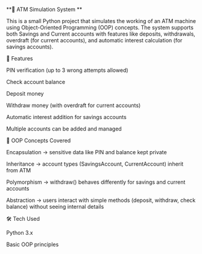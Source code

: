 **🏦 ATM Simulation System **                                     

This is a small Python project that simulates the working of an ATM machine using Object-Oriented Programming (OOP) concepts.
The system supports both Savings and Current accounts with features like deposits, withdrawals, overdraft (for current accounts), and automatic interest calculation (for savings accounts).




🚀 Features

PIN verification (up to 3 wrong attempts allowed)

Check account balance

Deposit money

Withdraw money (with overdraft for current accounts)

Automatic interest addition for savings accounts

Multiple accounts can be added and managed




🔑 OOP Concepts Covered

Encapsulation → sensitive data like PIN and balance kept private

Inheritance → account types (SavingsAccount, CurrentAccount) inherit from ATM

Polymorphism → withdraw() behaves differently for savings and current accounts

Abstraction → users interact with simple methods (deposit, withdraw, check balance) without seeing internal details




🛠️ Tech Used

Python 3.x

Basic OOP principles
